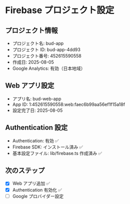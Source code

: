 # Firebase プロジェクト設定

## プロジェクト情報

- プロジェクト名: bud-app
- プロジェクト ID: bud-app-4dd93
- プロジェクト番号: 452615590558
- 作成日: 2025-08-05
- Google Analytics: 有効（日本地域）

## Web アプリ設定

- アプリ名: bud-web-app
- App ID: 1:452615590558:web:faec6b99aa56ef1f15a18f
- 設定完了日: 2025-08-05

## Authentication 設定

- Authentication: 有効 ✅
- Firebase SDK: インストール済み ✅
- 基本設定ファイル: lib/firebase.ts 作成済み ✅

## 次のステップ

- [x] Web アプリ追加 ✅
- [x] Authentication 有効化 ✅
- [ ] Google プロバイダー設定
